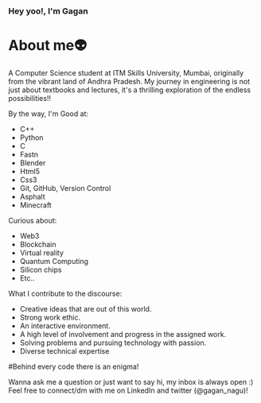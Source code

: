 ### Hey yoo!, I'm Gagan

<!--
**meet-gagan/meet-gagan** is a ✨ _special_ ✨ repository because its `README.md` (this file) appears on your GitHub profile.

Here are some ideas to get you started:

- 🔭 I’m currently working on ...
- 🌱 I’m currently learning ...
- 👯 I’m looking to collaborate on ...
- 🤔 I’m looking for help with ...
- 💬 Ask me about ...
- 📫 How to reach me: ...
- 😄 Pronouns: ...
- ⚡ Fun fact: ...
-->
# About me👽




A Computer Science student at ITM Skills University, Mumbai, originally from the vibrant land of Andhra Pradesh. My journey in engineering is not just about textbooks and lectures, it's a thrilling exploration of the endless possibilities!!

By the way, I'm
Good at: 
- C++
- Python
- C
- Fastn
- Blender
- Html5
- Css3
- Git, GitHub, Version Control
- Asphalt
- Minecraft

Curious about:
- Web3
- Blockchain
- Virtual reality 
- Quantum Computing
- Silicon chips
- Etc..

What I contribute to the discourse:
- Creative ideas that are out of this world.
- Strong work ethic.
- An interactive environment.
- A high level of involvement and progress in the assigned work.
- Solving problems and pursuing technology with passion.
- Diverse technical expertise

#Behind every code there is an enigma!

Wanna ask me a question or just want to say hi, my inbox is always open :)
Feel free to connect/dm with me on LinkedIn and twitter (@gagan_nagu)!
